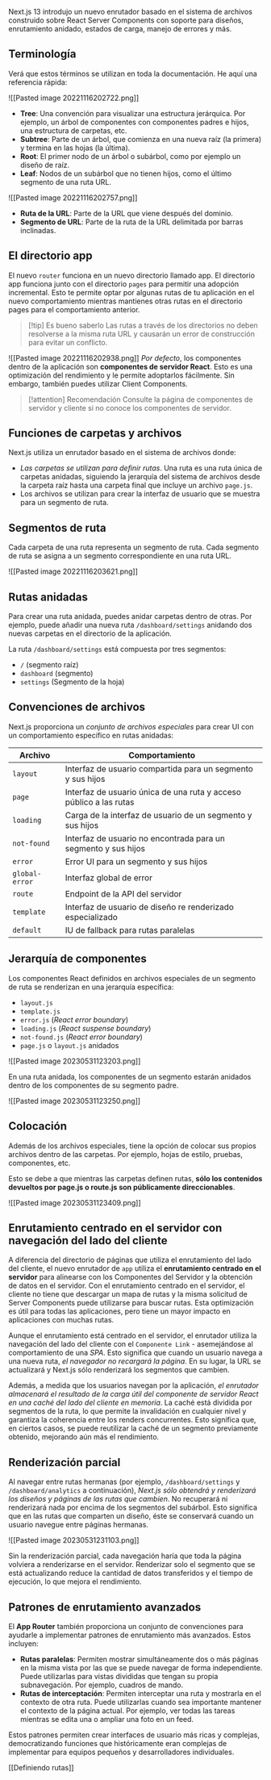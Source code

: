 Next.js 13 introdujo un nuevo enrutador basado en el sistema de archivos construido sobre React Server Components con soporte para diseños, enrutamiento anidado, estados de carga, manejo de errores y más.

## Terminología

Verá que estos términos se utilizan en toda la documentación. He aquí una referencia rápida:

![[Pasted image 20221116202722.png]]

- **Tree**: Una convención para visualizar una estructura jerárquica. Por ejemplo, un árbol de componentes con componentes padres e hijos, una estructura de carpetas, etc.
- **Subtree**: Parte de un árbol, que comienza en una nueva raíz (la primera) y termina en las hojas (la última).
- **Root**: El primer nodo de un árbol o subárbol, como por ejemplo un diseño de raíz.
- **Leaf**: Nodos de un subárbol que no tienen hijos, como el último segmento de una ruta URL.

![[Pasted image 20221116202757.png]]

- **Ruta de la URL**: Parte de la URL que viene después del dominio.
- **Segmento de URL**: Parte de la ruta de la URL delimitada por barras inclinadas.

## El directorio app

El nuevo ``router`` funciona en un nuevo directorio llamado app. El directorio app funciona junto con el directorio ``pages`` para permitir una adopción incremental. Esto te permite optar por algunas rutas de tu aplicación en el nuevo comportamiento mientras mantienes otras rutas en el directorio pages para el comportamiento anterior.

> [!tip] Es bueno saberlo
> Las rutas a través de los directorios no deben resolverse a la misma ruta URL y causarán un error de construcción para evitar un conflicto.

![[Pasted image 20221116202938.png]]
_Por defecto_, los componentes dentro de la aplicación son **componentes de servidor React**. Esto es una optimización del rendimiento y le permite adoptarlos fácilmente. Sin embargo, también puedes utilizar Client Components.

> [!attention] Recomendación
> Consulte la página de componentes de servidor y cliente si no conoce los componentes de servidor.

## Funciones de carpetas y archivos

Next.js utiliza un enrutador basado en el sistema de archivos donde:

- _Las carpetas se utilizan para definir rutas_. Una ruta es una ruta única de carpetas anidadas, siguiendo la jerarquía del sistema de archivos desde la carpeta raíz hasta una carpeta final que incluye un archivo ``page.js``.
- Los archivos se utilizan para crear la interfaz de usuario que se muestra para un segmento de ruta.

## Segmentos de ruta

Cada carpeta de una ruta representa un segmento de ruta. Cada segmento de ruta se asigna a un segmento correspondiente en una ruta URL.

![[Pasted image 20221116203621.png]]

## Rutas anidadas

Para crear una ruta anidada, puedes anidar carpetas dentro de otras. 
Por ejemplo, puede añadir una nueva ruta ``/dashboard/settings`` anidando dos nuevas carpetas en el directorio de la aplicación.

La ruta ``/dashboard/settings`` está compuesta por tres segmentos:

- ``/`` (segmento raíz)
- ``dashboard`` (segmento)
- ``settings`` (Segmento de la hoja)

## Convenciones de archivos

Next.js proporciona un _conjunto de archivos especiales_ para crear UI con un comportamiento específico en rutas anidadas:

| **Archivo**          | **Comportamiento**                                                     |
| ---------------- | ------------------------------------------------------------------ |
| ``layout``           | Interfaz de usuario compartida para un segmento y sus hijos        |
| ``page``             | Interfaz de usuario única de una ruta y acceso público a las rutas |
| ``loading``      | Carga de la interfaz de usuario de un segmento y sus hijos         |
| ``not-found``    | Interfaz de usuario no encontrada para un segmento y sus hijos     |
| ``error``        | Error UI para un segmento y sus hijos                              |
| ``global-error`` | Interfaz global de error                                           |
| ``route``            | Endpoint de la API del servidor                                    |
| ``template``         | Interfaz de usuario de diseño re renderizado especializado         |
| ``default``                 | IU de fallback para rutas paralelas                                                                   |

## Jerarquía de componentes

Los componentes React definidos en archivos especiales de un segmento de ruta se renderizan en una jerarquía específica:

- `layout.js`
- `template.js`
- `error.js` (_React error boundary_)
- `loading.js` (_React suspense boundary_)
- `not-found.js` (_React error boundary_)
- `page.js` o `layout.js` anidados

![[Pasted image 20230531123203.png]]

En una ruta anidada, los componentes de un segmento estarán anidados dentro de los componentes de su segmento padre.

![[Pasted image 20230531123250.png]]

## Colocación

Además de los archivos especiales, tiene la opción de colocar sus propios archivos dentro de las carpetas. Por ejemplo, hojas de estilo, pruebas, componentes, etc.

Esto se debe a que mientras las carpetas definen rutas, **sólo los contenidos devueltos por page.js o route.js son públicamente direccionables**.

![[Pasted image 20230531123409.png]]

## Enrutamiento centrado en el servidor con navegación del lado del cliente

A diferencia del directorio de páginas que utiliza el enrutamiento del lado del cliente, el nuevo enrutador de ``app`` utiliza el **enrutamiento centrado en el servidor** para alinearse con los Componentes del Servidor y la obtención de datos en el servidor. Con el enrutamiento centrado en el servidor, el cliente no tiene que descargar un mapa de rutas y la misma solicitud de Server Components puede utilizarse para buscar rutas. Esta optimización es útil para todas las aplicaciones, pero tiene un mayor impacto en aplicaciones con muchas rutas.

Aunque el enrutamiento está centrado en el servidor, el enrutador utiliza la navegación del lado del cliente con el ``Componente Link`` - asemejándose al comportamiento de una _SPA_. Esto significa que cuando un usuario navega a una nueva ruta, _el navegador no recargará la página_. En su lugar, la URL se actualizará y Next.js sólo renderizará los segmentos que cambien.

Además, a medida que los usuarios navegan por la aplicación, _el enrutador almacenará el resultado de la carga útil del componente de servidor React en una caché del lado del cliente en memoria_. La caché está dividida por segmentos de la ruta, lo que permite la invalidación en cualquier nivel y garantiza la coherencia entre los renders concurrentes. Esto significa que, en ciertos casos, se puede reutilizar la caché de un segmento previamente obtenido, mejorando aún más el rendimiento.

## Renderización parcial

Al navegar entre rutas hermanas (por ejemplo, ``/dashboard/settings`` y ``/dashboard/analytics`` a continuación), _Next.js sólo obtendrá y renderizará los diseños y páginas de las rutas que cambien_. No recuperará ni renderizará nada por encima de los segmentos del subárbol. Esto significa que en las rutas que comparten un diseño, éste se conservará cuando un usuario navegue entre páginas hermanas.

![[Pasted image 20230531231103.png]]

Sin la renderización parcial, cada navegación haría que toda la página volviera a renderizarse en el servidor. Renderizar solo el segmento que se está actualizando reduce la cantidad de datos transferidos y el tiempo de ejecución, lo que mejora el rendimiento.

## Patrones de enrutamiento avanzados

El **App Router** también proporciona un conjunto de convenciones para ayudarle a implementar patrones de enrutamiento más avanzados. Estos incluyen:

- **Rutas paralelas**: Permiten mostrar simultáneamente dos o más páginas en la misma vista por las que se puede navegar de forma independiente. Puede utilizarlas para vistas divididas que tengan su propia subnavegación. Por ejemplo, cuadros de mando.
- **Rutas de interceptación**: Permiten interceptar una ruta y mostrarla en el contexto de otra ruta. Puede utilizarlas cuando sea importante mantener el contexto de la página actual. Por ejemplo, ver todas las tareas mientras se edita una o ampliar una foto en un feed.

Estos patrones permiten crear interfaces de usuario más ricas y complejas, democratizando funciones que históricamente eran complejas de implementar para equipos pequeños y desarrolladores individuales.

[[Definiendo rutas]]